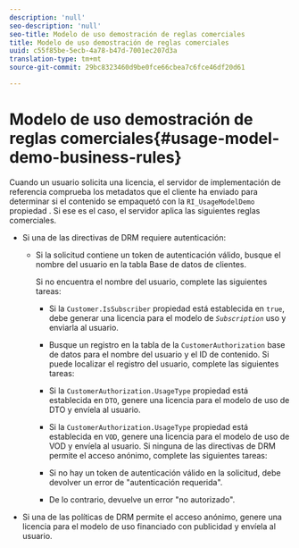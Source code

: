 ```yaml
---
description: 'null'
seo-description: 'null'
seo-title: Modelo de uso demostración de reglas comerciales
title: Modelo de uso demostración de reglas comerciales
uuid: c55f85be-5ecb-4a78-b47d-7001ec207d3a
translation-type: tm+mt
source-git-commit: 29bc8323460d9be0fce66cbea7c6fce46df20d61

---
```



# Modelo de uso demostración de reglas comerciales{#usage-model-demo-business-rules}

Cuando un usuario solicita una licencia, el servidor de implementación de referencia comprueba los metadatos que el cliente ha enviado para determinar si el contenido se empaquetó con la `RI_UsageModelDemo` propiedad . Si ese es el caso, el servidor aplica las siguientes reglas comerciales.

* Si una de las directivas de DRM requiere autenticación:

   * Si la solicitud contiene un token de autenticación válido, busque el nombre del usuario en la tabla Base de datos de clientes.

      Si no encuentra el nombre del usuario, complete las siguientes tareas:

      * Si la `Customer.IsSubscriber` propiedad está establecida en `true`, debe generar una licencia para el modelo de *`Subscription`* uso y enviarla al usuario.

      * Busque un registro en la tabla de la `CustomerAuthorization` base de datos para el nombre del usuario y el ID de contenido.
      Si puede localizar el registro del usuario, complete las siguientes tareas:

      * Si la `CustomerAuthorization.UsageType` propiedad está establecida en `DTO`, genere una licencia para el modelo de uso de DTO y envíela al usuario.

      * Si la `CustomerAuthorization.UsageType` propiedad está establecida en `VOD`, genere una licencia para el modelo de uso de VOD y envíela al usuario.
      Si ninguna de las directivas de DRM permite el acceso anónimo, complete las siguientes tareas:

      * Si no hay un token de autenticación válido en la solicitud, debe devolver un error de &quot;autenticación requerida&quot;.
      * De lo contrario, devuelve un error &quot;no autorizado&quot;.



* Si una de las políticas de DRM permite el acceso anónimo, genere una licencia para el modelo de uso financiado con publicidad y envíela al usuario.

